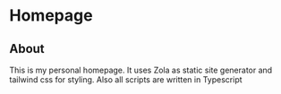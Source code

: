 # Homepage

## About
This is my personal homepage. It uses Zola as static site generator and tailwind css for styling.
Also all scripts are written in Typescript